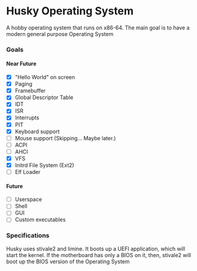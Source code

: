 # Husky Operating System

A hobby operating system that runs on x86-64. The main goal is to have a modern general purpose Operating System

### Goals
#### Near Future
- [x] "Hello World" on screen
- [x] Paging
- [x] Framebuffer
- [x] Global Descriptor Table
- [x] IDT
- [x] ISR
- [x] Interrupts
- [x] PIT
- [x] Keyboard support
- [ ] Mouse support (Skipping... Maybe later.)
- [ ] ACPI
- [ ] AHCI
- [x] VFS
- [x] Initrd File System (Ext2)
- [ ] Elf Loader

#### Future
- [ ] Userspace
- [ ] Shell
- [ ] GUI
- [ ] Custom executables

### Specifications
Husky uses stivale2 and limine. It boots up a UEFI application, which will start the kernel. If the motherboard has only a BIOS on it, then, stivale2 will boot up the BIOS version of the Operating System
